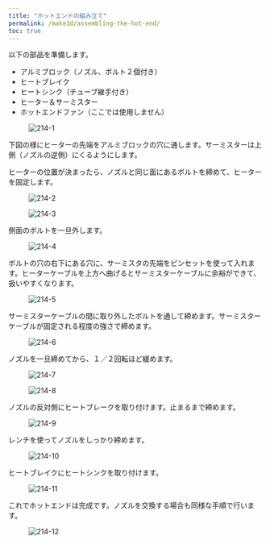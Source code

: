 ```yaml
---
title: "ホットエンドの組み立て"
permalink: /make3d/assembling-the-hot-end/
toc: true
---
```

以下の部品を準備します。

- アルミブロック（ノズル、ボルト２個付き）
- ヒートブレイク
- ヒートシンク（チューブ継手付き）
- ヒーター＆サーミスター
- ホットエンドファン（ここでは使用しません）

<figure>
  <img src="{{ '/assets/images/make3d/214/214-1.webp' | relative_url }}" alt="214-1">
</figure>

下図の様にヒーターの先端をアルミブロックの穴に通します。サーミスターは上側（ノズルの逆側）にくるようにします。

ヒーターの位置が決まったら、ノズルと同じ面にあるボルトを締めて、ヒーターを固定します。

<figure>
  <img src="{{ '/assets/images/make3d/214/214-2.webp' | relative_url }}" alt="214-2">
</figure>

<figure>
  <img src="{{ '/assets/images/make3d/214/214-3.webp' | relative_url }}" alt="214-3">
</figure>

側面のボルトを一旦外します。

<figure>
  <img src="{{ '/assets/images/make3d/214/214-4.webp' | relative_url }}" alt="214-4">
</figure>

ボルトの穴の右下にある穴に、サーミスタの先端をピンセットを使って入れます。ヒーターケーブルを上方へ曲げるとサーミスターケーブルに余裕ができて、扱いやすくなります。

<figure>
  <img src="{{ '/assets/images/make3d/214/214-5.webp' | relative_url }}" alt="214-5">
</figure>

サーミスターケーブルの間に取り外したボルトを通して締めます。サーミスターケーブルが固定される程度の強さで締めます。

<figure>
  <img src="{{ '/assets/images/make3d/214/214-6.webp' | relative_url }}" alt="214-6">
</figure>

ノズルを一旦締めてから、１／２回転ほど緩めます。

<figure>
  <img src="{{ '/assets/images/make3d/214/214-7.webp' | relative_url }}" alt="214-7">
</figure>

<figure>
  <img src="{{ '/assets/images/make3d/214/214-8.webp' | relative_url }}" alt="214-8">
</figure>

ノズルの反対側にヒートブレークを取り付けます。止まるまで締めます。

<figure>
  <img src="{{ '/assets/images/make3d/214/214-9.webp' | relative_url }}" alt="214-9">
</figure>

レンチを使ってノズルをしっかり締めます。

<figure>
  <img src="{{ '/assets/images/make3d/214/214-10.webp' | relative_url }}" alt="214-10">
</figure>

ヒートブレイクにヒートシンクを取り付けます。

<figure>
  <img src="{{ '/assets/images/make3d/214/214-11.webp' | relative_url }}" alt="214-11">
</figure>

これでホットエンドは完成です。ノズルを交換する場合も同様な手順で行います。

<figure>
  <img src="{{ '/assets/images/make3d/214/214-12.webp' | relative_url }}" alt="214-12">
</figure>
